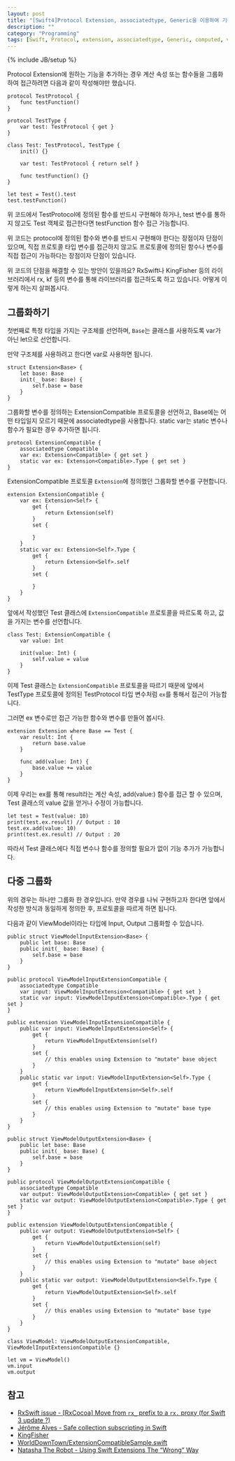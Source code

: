 ```yaml
---
layout: post
title: "[Swift4]Protocol Extension, associatedtype, Generic을 이용하여 기능(변수, 함수)을 그룹화하기"
description: ""
category: "Programming"
tags: [Swift, Protocol, extension, associatedtype, Generic, computed, variable, function]
---
```

{% include JB/setup %}

Protocol Extension에 원하는 기능을 추가하는 경우 계산 속성 또는 함수들을 그룹화하여 접근하려면 다음과 같이 작성해야만 했습니다.

```
protocol TestProtocol {
	func testFunction()
}

protocol TestType {
	var test: TestProtocol { get }
}

class Test: TestProtocol, TestType {
	init() {}
	
	var test: TestProtocol { return self }

	func testFunction() {}
}

let test = Test().test
test.testFunction()
```

위 코드에서 TestProtocol에 정의된 함수를 반드시 구현해야 하거나, test 변수를 통하지 않고도 Test 객체로 접근한다면 testFunction 함수 접근 가능합니다.

위 코드는 protocol에 정의된 함수와 변수를 반드시 구현해야 한다는 장점이자 단점이 있으며, 직접 프로토콜 타입 변수를 접근하지 않고도 프로토콜에 정의된 함수나 변수를 직접 접근이 가능하다는 장점이자 단점이 있습니다.

위 코드의 단점을 해결할 수 있는 방안이 있을까요? RxSwift나 KingFisher 등의 라이브러리에서 rx, kf 등의 변수를 통해 라이브러리를 접근하도록 하고 있습니다. 어떻게 이렇게 하는지 살펴봅시다.

## 그룹화하기

첫번째로 특정 타입을 가지는 구조체를 선언하며, `Base`는 클래스를 사용하도록 var가 아닌 let으로 선언합니다.

만약 구조체를 사용하려고 한다면 var로 사용하면 됩니다.

```
struct Extension<Base> {
    let base: Base
    init(_ base: Base) {
        self.base = base
    }
}
```

그룹화할 변수를 정의하는 ExtensionCompatible 프로토콜을 선언하고, Base에는 어떤 타입일지 모르기 때문에 associatedtype을 사용합니다. static var는 static 변수나 함수가 필요한 경우 추가하면 됩니다.

```
protocol ExtensionCompatible {
    associatedtype Compatible
    var ex: Extension<Compatible> { get set }
    static var ex: Extension<Compatible>.Type { get set }
}
```

ExtensionCompatible 프로토콜 `Extension`에 정의했던 그룹화할 변수를 구현합니다.

```
extension ExtensionCompatible {
    var ex: Extension<Self> {
        get {
            return Extension(self)
        }
        set {

        }
    }
    static var ex: Extension<Self>.Type {
        get {
            return Extension<Self>.self
        }
        set {

        }        
    }
}
```

앞에서 작성했던 Test 클래스에 `ExtensionCompatible` 프로토콜을 따르도록 하고, 값을 가지는 변수를 선언합니다.

```
class Test: ExtensionCompatible {
	var value: Int

	init(value: Int) {
		self.value = value
	}
}
```

이제 Test 클래스는 `ExtensionCompatible` 프로토콜을 따르기 때문에 앞에서 TestType 프로토콜에 정의된 TestProtocol 타입 변수처럼 `ex`를 통해서 접근이 가능합니다.

그러면 ex 변수로만 접근 가능한 함수와 변수를 만들어 봅시다.

```
extension Extension where Base == Test {
	var result: Int {
        return base.value
    }
    
    func add(value: Int) {
        base.value += value
    }
}
```

이제 우리는 ex를 통해 result라는 계산 속성, add(value:) 함수를 접근 할 수 있으며, Test 클래스의 value 값을 얻거나 수정이 가능합니다.

```
let test = Test(value: 10)
print(test.ex.result) // Output : 10
test.ex.add(value: 10)
print(test.ex.result) // Output : 20
```

따라서 Test 클래스에다 직접 변수나 함수를 정의할 필요가 없이 기능 추가가 가능합니다.

## 다중 그룹화

위의 경우는 하나만 그룹화 한 경우입니다. 만약 경우를 나눠 구현하고자 한다면 앞에서 작성한 방식과 동일하게 정의한 후, 프로토콜을 따르게 하면 됩니다. 

다음과 같이 ViewModel이라는 타입에 Input, Output 그룹화할 수 있습니다.

```
public struct ViewModelInputExtension<Base> {
    public let base: Base
    public init(_ base: Base) {
        self.base = base
    }
}

public protocol ViewModelInputExtensionCompatible {
    associatedtype Compatible
    var input: ViewModelInputExtension<Compatible> { get set }
    static var input: ViewModelInputExtension<Compatible>.Type { get set }
}

public extension ViewModelInputExtensionCompatible {
    public var input: ViewModelInputExtension<Self> {
        get {
            return ViewModelInputExtension(self)
        }
        set {
            // this enables using Extension to "mutate" base object
        }
    }
    public static var input: ViewModelInputExtension<Self>.Type {
        get {
            return ViewModelInputExtension<Self>.self
        }
        set {
            // this enables using Extension to "mutate" base type
        }
    }
}

public struct ViewModelOutputExtension<Base> {
    public let base: Base
    public init(_ base: Base) {
        self.base = base
    }
}

public protocol ViewModelOutputExtensionCompatible {
    associatedtype Compatible
    var output: ViewModelOutputExtension<Compatible> { get set }
    static var output: ViewModelOutputExtension<Compatible>.Type { get set }
}

public extension ViewModelOutputExtensionCompatible {
    public var output: ViewModelOutputExtension<Self> {
        get {
            return ViewModelOutputExtension(self)
        }
        set {
            // this enables using Extension to "mutate" base object
        }
    }
    public static var output: ViewModelOutputExtension<Self>.Type {
        get {
            return ViewModelOutputExtension<Self>.self
        }
        set {
            // this enables using Extension to "mutate" base type
        }
    }
}

class ViewModel: ViewModelOutputExtensionCompatible, ViewModelInputExtensionCompatible {}

let vm = ViewModel()
vm.input
vm.output
```

## 참고

* [RxSwift issue - \[RxCocoa\] Move from `rx_` prefix to a `rx.` proxy (for Swift 3 update ?)](https://github.com/ReactiveX/RxSwift/issues/826)
* [Jérôme Alves - Safe collection subscripting in Swift](https://medium.com/@jegnux/safe-collection-subsripting-in-swift-3771f16f883)
* [KingFisher](https://github.com/onevcat/Kingfisher)
* [WorldDownTown/ExtensionCompatibleSample.swift](https://gist.github.com/WorldDownTown/3e0ac74b0add9b22f9188421de608d1a)
* [Natasha The Robot - Using Swift Extensions The “Wrong” Way](https://www.natashatherobot.com/using-swift-extensions/)
